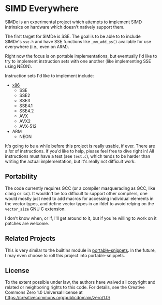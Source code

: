 # SIMD Everywhere

SIMDe is an experimental project which attempts to implement SIMD
intrinsics on hardware which doesn't natively support them.

The first target for SIMDe is SSE.  The goal is to be able to to
include SIMDe's `sse.h` and have SSE functions like `_mm_add_ps()`
available for use everywhere (i.e., even on ARM).

Right now the focus is on portable implementations, but eventually I'd
like to try to implement instruction sets with one another (like
implementing SSE using NEON).

Instruction sets I'd like to implement include:

 * [x86](https://software.intel.com/sites/landingpage/IntrinsicsGuide/)
   * SSE
   * SSE2
   * SSE3
   * SSE4.1
   * SSE4.2
   * AVX
   * AVX2
   * AVX-512
 * ARM
   * NEON

It's going to be a while before this project is really usable, if
ever.  There are a *lot* of instructions.  If you'd like to help,
please feel free to dive right in!  All instructions must have a test
(see `test.c`), which tends to be harder than writing the actual
implementation, but it's really not difficult work.

## Portability

The code currently requires GCC (or a compiler masquerading as GCC,
like clang or icc).  It wouldn't be too difficult to support other
compilers, one would mostly just need to add macros for accessing
individual elements in the vector types, and define vector types in an
ifdef to avoid relying on the `vector_size` GNU C extension.

I don't know when, or if, I'll get around to it, but if you're willing
to work on it patches are welcome.

## Related Projects

This is very similar to the builtins module in
[portable-snippets](https://github.com/nemequ/portable-snippets).  In
the future, I may even choose to roll this project into
portable-snippets.

## License

To the extent possible under law, the authors have waived all
copyright and related or neighboring rights to this code.  For
details, see the Creative Commons Zero 1.0 Universal license at
https://creativecommons.org/publicdomain/zero/1.0/
